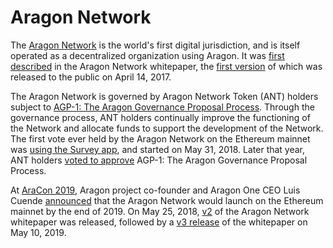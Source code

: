 # Aragon Network

The [Aragon Network](https://aragon.org/network) is the world's first digital jurisdiction, and is itself operated as a decentralized organization using Aragon. It was [first described](https://blog.aragon.org/introducing-the-aragon-network-20b998e2caba/) in the Aragon Network whitepaper, the [first version](https://github.com/aragon/whitepaper/tree/v1) of which was released to the public on April 14, 2017.

The Aragon Network is governed by Aragon Network Token (ANT) holders subject to [AGP-1: The Aragon Governance Proposal Process](governance/index.md). Through the governance process, ANT holders continually improve the functioning of the Network and allocate funds to support the development of the Network. The first vote ever held by the Aragon Network on the Ethereum mainnet was [using the Survey app](https://blog.aragon.org/aragon-launches-survey-app-on-mainnet-ed5eefeb66f5/), and started on May 31, 2018. Later that year, ANT holders [voted to approve](https://blog.aragon.org/final-results-from-the-agp-1-vote/) AGP-1: The Aragon Governance Proposal Process.

At [AraCon 2019](https://aracon.one), Aragon project co-founder and Aragon One CEO Luis Cuende [announced](https://youtu.be/oND8XJ-bvB8?t=389) that the Aragon Network would launch on the Ethereum mainnet by the end of 2019. On May 25, 2018, [v2](https://github.com/aragon/whitepaper/blob/c00053e45e9f131131f9e2ae34167f6068ed32c8/README.md) of the Aragon Network whitepaper was released, followed by a [v3 release](https://github.com/aragon/whitepaper/blob/1b8d87ab7e41a368d74a39320ec63a26535ecb03/README.md) of the whitepaper on May 10, 2019.
